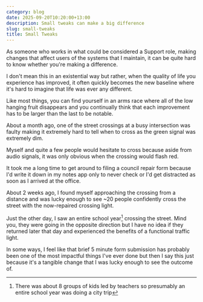 ```yaml
---
category: blog
date: 2025-09-20T10:20:00+13:00
description: Small tweaks can make a big difference
slug: small-tweaks
title: Small Tweaks
---
```


As someone who works in what could be considered a Support role, making changes that affect users of the systems that I maintain, it can be quite hard to know whether you're making a difference.

I don't mean this in an existential way but rather, when the quality of life you experience has improved, it often quickly becomes the new baseline where it's hard to imagine that life was ever any different.

Like most things, you can find yourself in an arms race where all of the low hanging fruit disappears and you continually think that each improvement has to be larger than the last to be notable.

About a month ago, one of the street crossings at a busy intersection was faulty making it extremely hard to tell when to cross as the green signal was extremely dim.

Myself and quite a few people would hesitate to cross because aside from audio signals, it was only obvious when the crossing would flash red.

It took me a long time to get around to filing a council repair form because I'd write it down in my notes app only to never check or I'd get distracted as soon as I arrived at the office.

About 2 weeks ago, I found myself approaching the crossing from a distance and was lucky enough to see ~20 people confidently cross the street with the now-repaired crossing light.

Just the other day, I saw an entire school year[^1] crossing the street. Mind you, they were going in the opposite direction but I have no idea if they returned later that day and experienced the benefits of a functional traffic light.

In some ways, I feel like that brief 5 minute form submission has probably been one of the most impactful things I've ever done but then I say this just because it's a tangible change that I was lucky enough to see the outcome of.

[^1]: There was about 8 groups of kids led by teachers so presumably an entire school year was doing a city trip